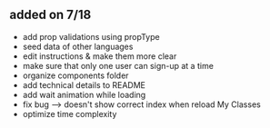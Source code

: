 ## added on 7/18
* add prop validations using propType
* seed data of other languages
* edit instructions & make them more clear
* make sure that only one user can sign-up at a time
* organize components folder
* add technical details to README
* add wait animation while loading
* fix bug --> doesn't show correct index when reload My Classes
* optimize time complexity
